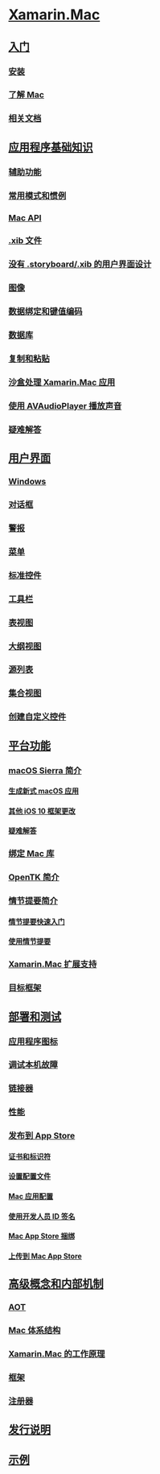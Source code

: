 # [Xamarin.Mac](index.yml)
## [入门](get-started/index.md)
### [安装](get-started/installation.md)
### [了解 Mac](get-started/hello-mac.md)
### [相关文档](get-started/related.md)
## [应用程序基础知识](app-fundamentals/index.md)
### [辅助功能](app-fundamentals/accessibility.md)
### [常用模式和惯例](app-fundamentals/patterns.md)
### [Mac API](app-fundamentals/mac-apis.md)
### [.xib 文件](app-fundamentals/xib.md)
### [没有 .storyboard/.xib 的用户界面设计](app-fundamentals/xibless-ui.md)
### [图像](app-fundamentals/image.md)
### [数据绑定和键值编码](app-fundamentals/databinding.md)
### [数据库](app-fundamentals/databases.md)
### [复制和粘贴](app-fundamentals/copy-paste.md)
### [沙盒处理 Xamarin.Mac 应用](app-fundamentals/sandboxing.md)
### [使用 AVAudioPlayer 播放声音](app-fundamentals/sounds.md)
### [疑难解答](app-fundamentals/troubleshooting.md)
## [用户界面](user-interface/index.md)
### [Windows](user-interface/window.md)
### [对话框](user-interface/dialog.md)
### [警报](user-interface/alert.md)
### [菜单](user-interface/menu.md)
### [标准控件](user-interface/standard-controls.md)
### [工具栏](user-interface/toolbar.md)
### [表视图](user-interface/table-view.md)
### [大纲视图](user-interface/outline-view.md)
### [源列表](user-interface/source-list.md)
### [集合视图](user-interface/collection-view.md)
### [创建自定义控件](user-interface/custom-controls.md)
## [平台功能](platform/index.md)
### [macOS Sierra 简介](platform/introduction-to-macos-sierra/index.md)
#### [生成新式 macOS 应用](platform/introduction-to-macos-sierra/modern-cocoa-apps.md)
#### [其他 iOS 10 框架更改](platform/introduction-to-macos-sierra/additional-framework-changes.md)
#### [疑难解答](platform/introduction-to-macos-sierra/troubleshooting.md)
### [绑定 Mac 库](platform/binding.md)
### [OpenTK 简介](platform/opentk.md)
### [情节提要简介](platform/storyboards/index.md)
#### [情节提要快速入门](platform/storyboards/quickstart.md)
#### [使用情节提要](platform/storyboards/indepth.md)
### [Xamarin.Mac 扩展支持](platform/extensions.md)
### [目标框架](platform/target-framework.md)
## [部署和测试](deploy-test/index.md)
### [应用程序图标](deploy-test/app-icon.md)
### [调试本机故障](deploy-test/debugging-native-crash.md)
### [链接器](deploy-test/linker.md)
### [性能](deploy-test/performance.md)
### [发布到 App Store](deploy-test/publishing-to-the-app-store/index.md)
#### [证书和标识符](deploy-test/publishing-to-the-app-store/certificates-identifiers.md)
#### [设置配置文件](deploy-test/publishing-to-the-app-store/profiles.md)
#### [Mac 应用配置](deploy-test/publishing-to-the-app-store/app-configuration.md)
#### [使用开发人员 ID 签名](deploy-test/publishing-to-the-app-store/signing.md)
#### [Mac App Store 捆绑](deploy-test/publishing-to-the-app-store/bundling.md)
#### [上传到 Mac App Store](deploy-test/publishing-to-the-app-store/uploading.md)
## [高级概念和内部机制](internals/index.md)
### [AOT](internals/aot.md)
### [Mac 体系结构](internals/architecture.md)
### [Xamarin.Mac 的工作原理](internals/how-it-works.md)
### [框架](internals/frameworks.md)
### [注册器](internals/registrar.md)

## [发行说明](https://developer.xamarin.com/releases/mac/)
## [示例](samples/index.yml)